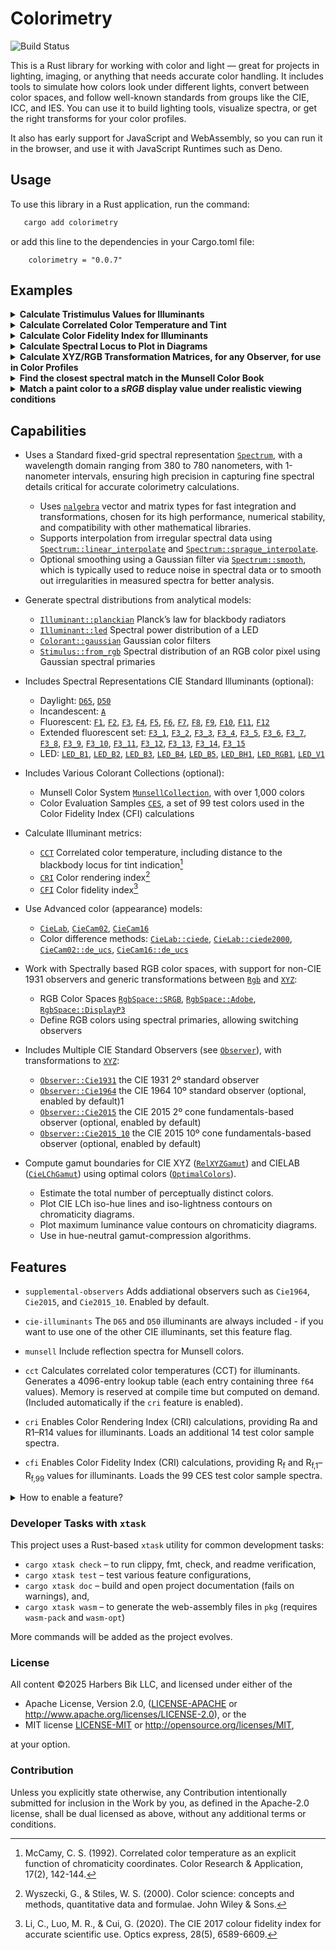 # Colorimetry

![Build Status](https://github.com/harbik/colorimetry/actions/workflows/build-and-test.yml/badge.svg)

<!-- cargo-rdme start -->

This is a Rust library for working with color and light — great for projects in lighting, imaging, or anything that needs accurate color handling.
It includes tools to simulate how colors look under different lights, convert between color spaces, and follow well-known standards from groups like the CIE, ICC, and IES.
You can use it to build lighting tools, visualize spectra, or get the right transforms for your color profiles.

It also has early support for JavaScript and WebAssembly, so you can run it in the browser, and use it with JavaScript Runtimes such as Deno.

## Usage

To use this library in a Rust application, run the command:

 ```bash
    cargo add colorimetry
```

or add this line to the dependencies in your Cargo.toml file:

```text
    colorimetry = "0.0.7"
```

## Examples

<details>
<summary><strong>Calculate Tristimulus Values for Illuminants</strong></summary>

This example calculates the XYZ tristimulus values of the D65 illuminant for both the CIE 1931 2º standard observer and the CIE 2015 10º observer.

```rust
  use colorimetry::illuminant::D65;

  // D65 Tristimulus values, using the CIE1931 standard observer by default
  let xyz_d65 = D65.xyz(None).set_illuminance(100.0);

  let [x, y, z] = xyz_d65.values();
  // [95.04, 100.0, 108.86]

  // D65 Tristimulus values using the CIE2015 10º observer
  // This requires the `supplemental-observers` feature (enabled by default)
  use colorimetry::observer::Observer::Cie2015_10;
  let xyz_d65_10 = D65
    .xyz(Some(Cie2015_10)).set_illuminance(100.0);

  let [x_10, y_10, z_10] = xyz_d65_10.values();
  //[94.72, 100.0, 107.143]
```

</details>

<details>
<summary><strong>Calculate Correlated Color Temperature and Tint</strong></summary>

The correlated color temperature (CCT) of an illuminant, typically expressed in kelvin (K),
describes whether a light source appears warm (low CCT) or cool (high CCT). It is a key parameter
for characterizing the visual appearance of white light .
This example calculates both the correlated color temperature and the deviation from the Planckian
locus, often referred to as the tint.

```rust
  use colorimetry::illuminant::A;

  // Calculate CCT and Duv for the A illuminant
  // Requires `cct`, and `cie-illuminants` features
  let [cct, duv] = A.cct().unwrap().values();
  // [2855.4977, 0.0]
```

</details>

<details>
<summary><strong>Calculate Color Fidelity Index for Illuminants</strong></summary>

The CIE has announced that the Color Fidelity Index (CFI) will replace the Color Rendering Index
(CRI) as the standard metric for evaluating color rendering. Both indices aim to quantify how
accurately a light source reproduces the colors of illuminated objects. However, the CFI offers a
significant improvement in accuracy by using 99 reference color samples and more advanced color
difference metrics, compared to the CRI’s use of only 8 samples.
Below is an example calculation of the general Color Fidelity Index for the CIE F2 illuminant:

```rust
  use colorimetry::illuminant::F2;

  // Calculate the Color Fidelity Index of the CIE F2 standard illuminant
  // Requires `cfi`, and `cie-illuminants` features
  let cf_f2 = F2.cfi().unwrap();
  let cf = cf_f2.general_color_fidelity_index();
  // 70.3
```

</details>

<details>

<summary><strong>Calculate Spectral Locus to Plot in Diagrams</strong></summary>

The spectral locus is the boundary in a chromaticity diagram that encloses all perceivable,
physically realizable colors. Due to its shape, it is sometimes informally referred to as the
"horseshoe."
Below, we compute the chromaticity coordinates that define the spectral locus.

```rust
  use colorimetry::observer::Observer::Cie1931;
  let mut locus = Vec::new();
  let wavelength_range = Cie1931.spectral_locus_wavelength_range();
  for wavelength in wavelength_range {
    // unwrap OK because nm is in range
    let xyz = Cie1931.xyz_at_wavelength(wavelength).unwrap();
    let chromaticity = xyz.chromaticity();
    locus.push([wavelength as f64, chromaticity.x(), chromaticity.y()]);
  }
  println!("{locus:?}");
```

</details>

<details>
<summary><strong>Calculate XYZ/RGB Transformation Matrices, for any Observer, for use in Color Profiles</strong></summary>

This is usually done with the CIE 1931 Standard Observer, but this library supports any observer—as long as both the color space and the data use the same one.
Instead of fixed XYZ values, it computes conversions from the spectral definitions of the primaries to be able to do so.
Here, we compute transformation matrices for the `DisplayP3` color space using both the `Cie1931` and `Cie2015` observers.

```rust
  use colorimetry::observer::Observer;
  use colorimetry::rgb::RgbSpace::DisplayP3;

  let xyz2rgb_31 = Observer::Cie1931.xyz2rgb(DisplayP3);
  //  2.4933, -0.9313, -0.4027,
  // -0.8298,  1.7629,  0.0236,
  //  0.0355, -0.076,   0.9574

  let rgb2xyz_31 = Observer::Cie1931.rgb2xyz(DisplayP3);
  // 0.4866, 0.2656, 0.1981,
  // 0.2291, 0.6917, 0.0792,
  // 0.0001, 0.0451, 1.0433,

  // requires `supplemental-observers`
  use colorimetry::observer::Observer::Cie2015;

  let xyz2rgb_15 = Cie2015.xyz2rgb(DisplayP3);
  //  2.5258,  -1.0009, -0.3649,
  // -0.9006,   1.8546, -0.0011,
  //  0.0279,  -0.0574,  0.95874
```

</details>

<details>
<summary><strong>Find the closest spectral match in the Munsell Color Book</strong></summary>

This example finds the best matching color in the Munsell Color Book for a given sample—in this case, the R9 test color used in the CRI color rendering method.
It uses the `CieCam16::de_ucs` color difference metric and the `Cie2015_10` standard observer to calculate perceptual similarity.

The closest match identified is Munsell "5R 5/14", a vivid red hue, with a color difference of just 3 ΔE.
In practical terms, a ΔE of 3 is considered a close match—just at the threshold where most observers might start to notice a difference under controlled viewing conditions.

```rust
  // requires `cri`, `supplemental-observers`, and `munsell` features
  use colorimetry::observer::Observer::Cie2015_10;
  use colorimetry::colorant::{MunsellCollection, TCS};

  let cri_r9 = &TCS[8];
  let (key, delta_e) = MunsellCollection::match_ciecam16(
    cri_r9,
    None,
    None,
    Some(Cie2015_10),
  ).unwrap();
  // ("5R4/14", 2.85)
```

</details>

<details>
<summary><strong>Match a paint color to a <i>sRGB</i> display value under realistic viewing conditions</strong></summary>

This example matches the Munsell paint chip <i>5 BG 5/8</i>—a teal/blue-green color—
to its nearest <i>sRGB</i>
<span style="display: inline-block; width: 1em; height: 1em; background-color: rgb(0, 113, 138);
border-radius: 50%; vertical-align: middle; border: 1px solid #000;"></span>
<span>rgb(0, 113, 138)</span>
equivalent, mimicking real-world viewing conditions.

Instead of the traditional <i>CIE 1931 2°</i> observer, this match uses the <i>CIE 2015 10° observer</i>,
which more accurately reflects how paint colors appear on walls. The illumination is based on the warm-white
<i>LED_B2</i> standard illuminant (≈ 3000 K). Together, these adjustments help the display color reflect
what you'd actually see on a freshly painted surface.

```rust
  // requires `supplemental-observers`, and `munsell` features
  use colorimetry::{
    cam::{ViewConditions, CIE248_HOME_SCREEN},
    colorant::Munsell,
    illuminant::LED_B2,
    observer::Observer::{Cie1931, Cie2015_10},
    rgb::RgbSpace::SRGB,
  };

  let paint = Munsell::try_new("5BG5/8").unwrap();
  let vc = ViewConditions::average_surround(6.0);
  let cam_paint = Cie2015_10.ciecam16(&LED_B2, &paint, vc);
  let rgb_2015 = cam_paint
    .rgb(SRGB, Some(CIE248_HOME_SCREEN))
    .unwrap()
    .compress();

  // Use a spectral representation of the Cie2015_10 RGB pixel, using the `Rgb`'s Light trait,
  // and calculate its XYZ tristimulus and RGB values for the CIE 1931 standard observer, the
  // observer
  // required for the sRGB color space.
  let xyz_1931 = Cie1931.xyz(&rgb_2015, None);
  let rgb_1931 = xyz_1931.rgb(SRGB).compress();
  let [r, g, b]: [u8; 3] = rgb_1931.into();
  //  (0, 113, 138)
```

</details>

## Capabilities

- Uses a Standard fixed-grid spectral representation [`Spectrum`], with a wavelength domain ranging from 380 to 780 nanometers, with 1-nanometer intervals, ensuring high precision in capturing fine spectral details critical for accurate colorimetry calculations.

  - Uses [`nalgebra`] vector and matrix types for fast integration and transformations, chosen for its high performance, numerical stability, and compatibility with other mathematical libraries.
  - Supports interpolation from irregular spectral data using [`Spectrum::linear_interpolate`] and [`Spectrum::sprague_interpolate`].
  - Optional smoothing using a Gaussian filter via [`Spectrum::smooth`], which is typically used to reduce noise in spectral data or to smooth out irregularities in measured spectra for better analysis.

- Generate spectral distributions from analytical models:

  - [`Illuminant::planckian`] Planck’s law for blackbody radiators
  - [`Illuminant::led`] Spectral power distribution of a LED
  - [`Colorant::gaussian`] Gaussian color filters
  - [`Stimulus::from_rgb`] Spectral distribution of an RGB color pixel using Gaussian spectral primaries

- Includes Spectral Representations CIE Standard Illuminants (optional):

  - Daylight: [`D65`], [`D50`]
  - Incandescent: [`A`]
  - Fluorescent: [`F1`], [`F2`], [`F3`], [`F4`], [`F5`], [`F6`], [`F7`], [`F8`], [`F9`], [`F10`], [`F11`], [`F12`]
  - Extended fluorescent set: [`F3_1`], [`F3_2`], [`F3_3`], [`F3_4`], [`F3_5`], [`F3_6`], [`F3_7`], [`F3_8`], [`F3_9`], [`F3_10`], [`F3_11`], [`F3_12`], [`F3_13`], [`F3_14`], [`F3_15`]
  - LED: [`LED_B1`], [`LED_B2`], [`LED_B3`], [`LED_B4`], [`LED_B5`], [`LED_BH1`], [`LED_RGB1`], [`LED_V1`]

- Includes Various Colorant Collections (optional):

  - Munsell Color System [`MunsellCollection`], with over 1,000 colors
  - Color Evaluation Samples [`CES`], a set of 99 test colors used in the Color Fidelity Index (CFI) calculations

- Calculate Illuminant metrics:

  - [`CCT`] Correlated color temperature, including distance to the blackbody locus for tint indication[^1]
  - [`CRI`] Color rendering index[^2]
  - [`CFI`] Color fidelity index[^3]

- Use Advanced color (appearance) models:

  - [`CieLab`], [`CieCam02`], [`CieCam16`]
  - Color difference methods: [`CieLab::ciede`], [`CieLab::ciede2000`], [`CieCam02::de_ucs`], [`CieCam16::de_ucs`]

- Work with Spectrally based RGB color spaces, with support for non-CIE 1931 observers and generic transformations between [`Rgb`] and [`XYZ`]:

  - RGB Color Spaces [`RgbSpace::SRGB`],  [`RgbSpace::Adobe`], [`RgbSpace::DisplayP3`]
  - Define RGB colors using spectral primaries, allowing switching observers

- Includes Multiple CIE Standard Observers (see [`Observer`]), with transformations to [`XYZ`]:

  - [`Observer::Cie1931`] the CIE 1931 2º standard observer
  - [`Observer::Cie1964`] the CIE 1964 10º standard observer (optional, enabled by default)1
  - [`Observer::Cie2015`] the CIE 2015 2º cone fundamentals-based observer (optional, enabled by default)
  - [`Observer::Cie2015_10`] the CIE 2015 10º cone fundamentals-based observer (optional, enabled by default)

- Compute gamut boundaries for CIE XYZ ([`RelXYZGamut`]) and CIELAB ([`CieLChGamut`]) using optimal colors ([`OptimalColors`]).

  - Estimate the total number of perceptually distinct colors.
  - Plot CIE LCh iso-hue lines and iso-lightness contours on chromaticity diagrams.
  - Plot maximum luminance value contours on chromaticity diagrams.
  - Use in hue-neutral gamut-compression algorithms.

[^1]: McCamy, C. S. (1992). Correlated color temperature as an explicit function of chromaticity coordinates. Color Research & Application, 17(2), 142-144.
[^2]: Wyszecki, G., & Stiles, W. S. (2000). Color science: concepts and methods, quantitative data and formulae. John Wiley & Sons.
[^3]: Li, C., Luo, M. R., & Cui, G. (2020). The CIE 2017 colour fidelity index for accurate scientific use. Optics express, 28(5), 6589-6609.

## Features

- `supplemental-observers`
  Adds addiational observers such as `Cie1964`, `Cie2015`, and `Cie2015_10`. Enabled by default.

- `cie-illuminants`
  The `D65` and `D50` illuminants are always included - if you want to use one of the other CIE illuminants, set this feature flag.
- `munsell`
  Include reflection spectra for Munsell colors.

- `cct`
  Calculates correlated color temperatures (CCT) for illuminants.
  Generates a 4096-entry lookup table (each entry containing three `f64` values).
  Memory is reserved at compile time but computed on demand.
  (Included automatically if the `cri` feature is enabled).

- `cri`
  Enables Color Rendering Index (CRI) calculations, providing Ra and R1–R14 values for illuminants.
  Loads an additional 14 test color sample spectra.

- `cfi`
  Enables Color Fidelity Index (CRI) calculations, providing R<sub>f</sub> and R<sub>f,1</sub>–R<sub>f,99</sub> values for illuminants.
  Loads the 99 CES test color sample spectra.

<details>
<summary>How to enable a feature?</summary>

To enable a feature, such as `cri` and `munsell`, use

```bash
cargo add colorimetry -F cri,munsell
```

or, if you prefer to use the `cargo add` command with the `--features` flag, you can run:

```bash
cargo add colorimetry --features cri,munsell
```

Alternatively, configure features manually in your `Cargo.toml`:

```toml
colorimetry = { version = "0.0.7", features = ["cri", "munsell"] }
```

</details>

### Developer Tasks with `xtask`

This project uses a Rust-based `xtask` utility for common development tasks:

- `cargo xtask check` – to run clippy, fmt, check, and readme verification,
- `cargo xtask test` – test various feature configurations,
- `cargo xtask doc` – build and open project documentation (fails on warnings), and,
- `cargo xtask wasm` – to generate the web-assembly files in `pkg` (requires `wasm-pack` and `wasm-opt`)

More commands will be added as the project evolves.

### License

All content &copy;2025 Harbers Bik LLC, and licensed under either of the

- Apache License, Version 2.0,
  ([LICENSE-APACHE](LICENSE-APACHE) or <http://www.apache.org/licenses/LICENSE-2.0>), or the
- MIT license
  [LICENSE-MIT](LICENSE-MIT) or <http://opensource.org/licenses/MIT>,

at your option.

### Contribution

Unless you explicitly state otherwise, any Contribution intentionally submitted
for inclusion in the Work by you, as defined in the Apache-2.0 license, shall be
dual licensed as above, without any additional terms or conditions.

[`nalgebra`]:https://docs.rs/nalgebra/latest/nalgebra/
[`Spectrum`]: https://docs.rs/colorimetry/latest/colorimetry/spectrum/struct.Spectrum.html
[`Spectrum::linear_interpolate`]: https://docs.rs/colorimetry/latest/colorimetry/spectrum/struct.Spectrum.html#method.linear_interpolate
[`Spectrum::sprague_interpolate`]: https://docs.rs/colorimetry/latest/colorimetry/spectrum/struct.Spectrum.html#method.sprague_interpolate
[`Spectrum::smooth`]: https://docs.rs/colorimetry/latest/colorimetry/spectrum/struct.Spectrum.html#method.smooth
[`Illuminant::planckian`]: https://docs.rs/colorimetry/latest/colorimetry/illuminant/struct.Illuminant.html#method.planckian
[`Illuminant::led`]: https://docs.rs/colorimetry/latest/colorimetry/illuminant/struct.Illuminant.html#method.led
[`CieLab`]: https://docs.rs/colorimetry/latest/colorimetry/lab/struct.CieLab.html
[`CieLab::ciede`]: https://docs.rs/colorimetry/latest/colorimetry/lab/struct.CieLab.html#method.ciede
[`CieLab::ciede2000`]: https://docs.rs/colorimetry/latest/colorimetry/lab/struct.CieLab.html#method.ciede2000
[`CieCam02`]: https://docs.rs/colorimetry/latest/colorimetry/cam/struct.CieCam02.html
[`CieCam02::de_ucs`]: https://docs.rs/colorimetry/latest/colorimetry/cam/struct.CieCam02.html#method.de_ucs
[`CieCam16`]: https://docs.rs/colorimetry/latest/colorimetry/cam/struct.CieCam16.html
[`CieCam16::de_ucs`]: https://docs.rs/colorimetry/latest/colorimetry/cam/struct.CieCam16.html#method.de_ucs
[`CCT`]: https://docs.rs/colorimetry/latest/colorimetry/illuminant/struct.CCT.html
[`CRI`]: https://docs.rs/colorimetry/latest/colorimetry/illuminant/struct.CRI.html
[`CFI`]: https://docs.rs/colorimetry/latest/colorimetry/illuminant/struct.CFI.html
[`Colorant::gaussian`]: https://docs.rs/colorimetry/latest/colorimetry/colorant/struct.Colorant.html#method.gaussian
[`Stimulus::from_rgb`]: https://docs.rs/colorimetry/latest/colorimetry/stimulus/struct.Stimulus.html#method.from_rgb
[`Observer`]: https://docs.rs/colorimetry/latest/colorimetry/observer/enum.Observer.html
[`Observer::Cie1931`]: https://docs.rs/colorimetry/latest/colorimetry/observer/enum.Observer.html#variant.Cie1931
[`Observer::Cie1964`]: https://docs.rs/colorimetry/latest/colorimetry/observer/enum.Observer.html#variant.Cie1964
[`Observer::Cie2015`]: https://docs.rs/colorimetry/latest/colorimetry/observer/enum.Observer.html#variant.Ci2015e
[`Observer::Cie2015_10`]: https://docs.rs/colorimetry/latest/colorimetry/observer/enum.Observer.html#variant.Cie2015_10
[`XYZ`]: https://docs.rs/colorimetry/latest/colorimetry/xyz/struct.XYZ.html
[`Rgb`]: https://docs.rs/colorimetry/latest/colorimetry/rgb/struct.RGB.html
[`RgbSpace::SRGB`]: https://docs.rs/colorimetry/latest/colorimetry/rgb/enum.RgbSpace.html#variant.SRGB
[`RgbSpace::Adobe`]: https://docs.rs/colorimetry/latest/colorimetry/rgb/enum.RgbSpace.html#variant.Adobe
[`RgbSpace::DisplayP3`]: https://docs.rs/colorimetry/latest/colorimetry/rgb/enum.RgbSpace.html#variant.DisplayP3
[`CieLChGamut`]: https://docs.rs/colorimetry/latest/colorimetry/lab/struct.CieLchGamut.html
[`RelXYZGamut`]: https://docs.rs/colorimetry/latest/colorimetry/xyz/struct.RelXYZGamut.html
[`OptimalColors`]: https://docs.rs/colorimetry/latest/colorimetry/observer/struct.OptimalColors.html

[`CES`]: https://docs.rs/colorimetry/latest/colorimetry/colorant/static.CES.html
[`MunsellCollection`]: https://docs.rs/colorimetry/latest/colorimetry/colorant/struct.MunsellCollection.html

[`D65`]: https://docs.rs/colorimetry/latest/colorimetry/illuminant/static.D65.html
[`D50`]: https://docs.rs/colorimetry/latest/colorimetry/illuminant/static.D50.html
[`A`]: https://docs.rs/colorimetry/latest/colorimetry/illuminant/static.A.html
[`F1`]: https://docs.rs/colorimetry/latest/colorimetry/illuminant/static.F1.html
[`F2`]: https://docs.rs/colorimetry/latest/colorimetry/illuminant/static.F2.html
[`F3`]: https://docs.rs/colorimetry/latest/colorimetry/illuminant/static.F3.html
[`F4`]: https://docs.rs/colorimetry/latest/colorimetry/illuminant/static.F4.html
[`F5`]: https://docs.rs/colorimetry/latest/colorimetry/illuminant/static.F5.html
[`F6`]: https://docs.rs/colorimetry/latest/colorimetry/illuminant/static.F6.html
[`F7`]: https://docs.rs/colorimetry/latest/colorimetry/illuminant/static.F7.html
[`F8`]: https://docs.rs/colorimetry/latest/colorimetry/illuminant/static.F8.html
[`F9`]: https://docs.rs/colorimetry/latest/colorimetry/illuminant/static.F9.html
[`F10`]: https://docs.rs/colorimetry/latest/colorimetry/illuminant/static.F10.html
[`F11`]: https://docs.rs/colorimetry/latest/colorimetry/illuminant/static.F11.html
[`F12`]: https://docs.rs/colorimetry/latest/colorimetry/illuminant/static.F12.html
[`F3_1`]: https://docs.rs/colorimetry/latest/colorimetry/illuminant/static.F3_1.html
[`F3_2`]: https://docs.rs/colorimetry/latest/colorimetry/illuminant/static.F3_2.html
[`F3_3`]: https://docs.rs/colorimetry/latest/colorimetry/illuminant/static.F3_3.html
[`F3_4`]: https://docs.rs/colorimetry/latest/colorimetry/illuminant/static.F3_4.html
[`F3_5`]: https://docs.rs/colorimetry/latest/colorimetry/illuminant/static.F3_5.html
[`F3_6`]: https://docs.rs/colorimetry/latest/colorimetry/illuminant/static.F3_6.html
[`F3_7`]: https://docs.rs/colorimetry/latest/colorimetry/illuminant/static.F3_7.html
[`F3_8`]: https://docs.rs/colorimetry/latest/colorimetry/illuminant/static.F3_8.html
[`F3_9`]: https://docs.rs/colorimetry/latest/colorimetry/illuminant/static.F3_9.html
[`F3_10`]: https://docs.rs/colorimetry/latest/colorimetry/illuminant/static.F3_10.html
[`F3_11`]: https://docs.rs/colorimetry/latest/colorimetry/illuminant/static.F3_11.html
[`F3_12`]: https://docs.rs/colorimetry/latest/colorimetry/illuminant/static.F3_12.html
[`F3_13`]: https://docs.rs/colorimetry/latest/colorimetry/illuminant/static.F3_13.html
[`F3_14`]: https://docs.rs/colorimetry/latest/colorimetry/illuminant/static.F3_14.html
[`F3_15`]: https://docs.rs/colorimetry/latest/colorimetry/illuminant/static.F3_15.html
[`LED_B1`]: https://docs.rs/colorimetry/latest/colorimetry/illuminant/static.LED_B1.html
[`LED_B2`]: https://docs.rs/colorimetry/latest/colorimetry/illuminant/static.LED_B2.html
[`LED_B3`]: https://docs.rs/colorimetry/latest/colorimetry/illuminant/static.LED_B3.html
[`LED_B4`]: https://docs.rs/colorimetry/latest/colorimetry/illuminant/static.LED_B4.html
[`LED_B5`]: https://docs.rs/colorimetry/latest/colorimetry/illuminant/static.LED_B5.html
[`LED_BH1`]: https://docs.rs/colorimetry/latest/colorimetry/illuminant/static.LED_BH1.html
[`LED_RGB1`]: https://docs.rs/colorimetry/latest/colorimetry/illuminant/static.LED_RGB1.html
[`LED_V1`]: https://docs.rs/colorimetry/latest/colorimetry/illuminant/static.LED_V1.html

<!-- cargo-rdme end -->
